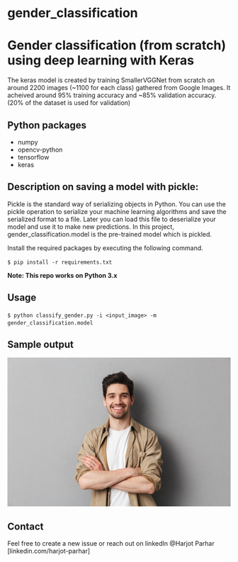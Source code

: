 # gender_classification
# Gender classification (from scratch) using deep learning with Keras
The keras model is created by training SmallerVGGNet from scratch on around 2200 images (~1100 for each class) gathered from Google Images. It acheived around 95% training accuracy and ~85% validation accuracy. (20% of the dataset is used for validation)

## Python packages
* numpy
* opencv-python
* tensorflow
* keras

## Description on saving a model with pickle:
Pickle is the standard way of serializing objects in Python.
You can use the pickle operation to serialize your machine learning algorithms and save the serialized format to a file.
Later you can load this file to deserialize your model and use it to make new predictions.
In this project, gender_classification.model is the pre-trained model which is pickled.

Install the required packages by executing the following command.

`$ pip install -r requirements.txt`

**Note: This repo works on Python 3.x** 

## Usage
`$ python classify_gender.py -i <input_image> -m gender_classification.model`

## Sample output
![](test_man.jpg)

## Contact
Feel free to create a new issue or reach out on linkedIn @Harjot Parhar [linkedin.com/harjot-parhar]

